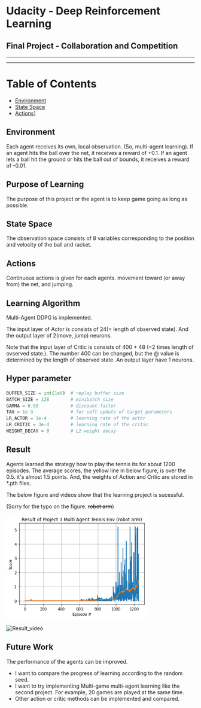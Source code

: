 # Udacity - Deep Reinforcement Learning
## Final Project - **Collaboration and Competition**
------
------
# Table of Contents
- [Environment](#environment)
- [State Space](#state-space)
- [Actions](#actions)]

## Environment
Each agent receives its own, local observation. (So, multi-agent learning).
If an agent hits the ball over the net, it receives a reward of +0.1. If an agent lets a ball hit the ground or hits the ball out of bounds, it receives a reward of -0.01.

## Purpose of Learning
The purpose of this project or the agent is to keep game going as long as possible.

## State Space
The observation space consists of 8 variables corresponding to the position and velocity of the ball and racket.

## Actions
Continuous actions is given for each agents.
movement toward (or away from) the net, and jumping.

## Learning Algorithm
Multi-Agent DDPG is implemented.

The input layer of Actor is consists of 24(= length of observed state).
And the output layer of 2(move, jump) neurons.

Note that the input layer of Critic is consists of 400 + 48 (=2 times length of ovserved state.). The number 400 can be changed, but the @ value is determined by the length of observed state.
An output layer have 1 neurons.

## Hyper parameter
```python
BUFFER_SIZE = int(1e6)  # replay buffer size
BATCH_SIZE = 128        # minibatch size
GAMMA = 0.99            # discount factor
TAU = 1e-3              # for soft update of target parameters
LR_ACTOR = 1e-4         # learning rate of the actor 
LR_CRITIC = 3e-4        # learning rate of the critic
WEIGHT_DECAY = 0        # L2 weight decay
```

## Result 
Agents learned the strategy how to play the tennis its for about 1200 episodes. The average scores, the yellow line in below figure, is over the 0.5. it's almost 1.5 points.
And, the weights of Action and Critic are stored in *.pth files.

The below figure and videos show that the learning project is sucessful.

(Sorry for the typo on the figure. ~~robot arm~~)

![Result](./../output.png)

![Result_video](./../tennis_learning.gif)

## Future Work
The performance of the agents can be improved.
- I want to compare the progress of learning according to the random seed.
- I want to try implementing Multi-game multi-agent learning like the second project. For example, 20 games are played at the same time.
- Other action or critic methods can be implemented and compared.
